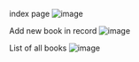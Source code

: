 index page
![image](https://github.com/navalekarSahil/Book-Shop/assets/152016771/f2f46676-99a6-49c1-a7ac-456b511834fb)

Add new book in record
![image](https://github.com/navalekarSahil/Book-Shop/assets/152016771/59b3c3b5-673a-4842-be9e-4954feb687b2)

List of all books
![image](https://github.com/navalekarSahil/Book-Shop/assets/152016771/1f2c2070-4f70-420a-94f5-26d50ce4fcef)

